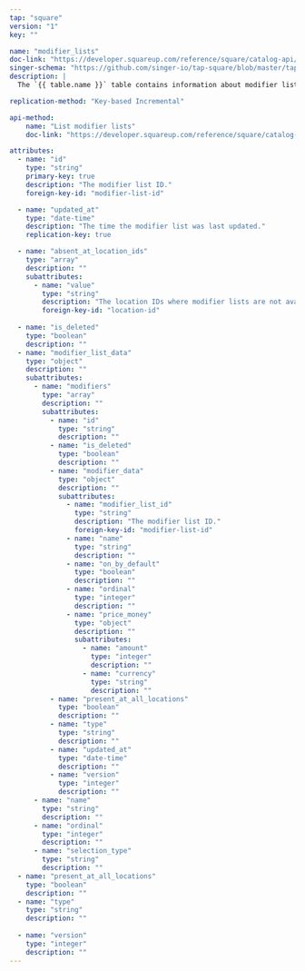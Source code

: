 ```yaml
---
tap: "square"
version: "1"
key: ""

name: "modifier_lists"
doc-link: "https://developer.squareup.com/reference/square/catalog-api/v1-list-modifier-lists"
singer-schema: "https://github.com/singer-io/tap-square/blob/master/tap_square/schemas/modifier_lists.json"
description: |
  The `{{ table.name }}` table contains information about modifier lists for a given location in {{ integration.display_name }}. This table has been deprecated in {{ integration.display_name }}, effective November 20, 2019.

replication-method: "Key-based Incremental"

api-method:
    name: "List modifier lists"
    doc-link: "https://developer.squareup.com/reference/square/catalog-api/v1-list-modifier-lists"

attributes:
  - name: "id"
    type: "string"
    primary-key: true
    description: "The modifier list ID."
    foreign-key-id: "modifier-list-id"

  - name: "updated_at"
    type: "date-time"
    description: "The time the modifier list was last updated."
    replication-key: true  

  - name: "absent_at_location_ids"
    type: "array"
    description: ""
    subattributes:
      - name: "value"
        type: "string"
        description: "The location IDs where modifier lists are not available."
        foreign-key-id: "location-id"
  
  - name: "is_deleted"
    type: "boolean"
    description: ""
  - name: "modifier_list_data"
    type: "object"
    description: ""
    subattributes:
      - name: "modifiers"
        type: "array"
        description: ""
        subattributes:
          - name: "id"
            type: "string"
            description: ""
          - name: "is_deleted"
            type: "boolean"
            description: ""
          - name: "modifier_data"
            type: "object"
            description: ""
            subattributes:
              - name: "modifier_list_id"
                type: "string"
                description: "The modifier list ID."
                foreign-key-id: "modifier-list-id"
              - name: "name"
                type: "string"
                description: ""
              - name: "on_by_default"
                type: "boolean"
                description: ""
              - name: "ordinal"
                type: "integer"
                description: ""
              - name: "price_money"
                type: "object"
                description: ""
                subattributes:
                  - name: "amount"
                    type: "integer"
                    description: ""
                  - name: "currency"
                    type: "string"
                    description: ""
          - name: "present_at_all_locations"
            type: "boolean"
            description: ""
          - name: "type"
            type: "string"
            description: ""
          - name: "updated_at"
            type: "date-time"
            description: ""
          - name: "version"
            type: "integer"
            description: ""
      - name: "name"
        type: "string"
        description: ""
      - name: "ordinal"
        type: "integer"
        description: ""
      - name: "selection_type"
        type: "string"
        description: ""
  - name: "present_at_all_locations"
    type: "boolean"
    description: ""
  - name: "type"
    type: "string"
    description: ""
  
  - name: "version"
    type: "integer"
    description: ""
---
```

